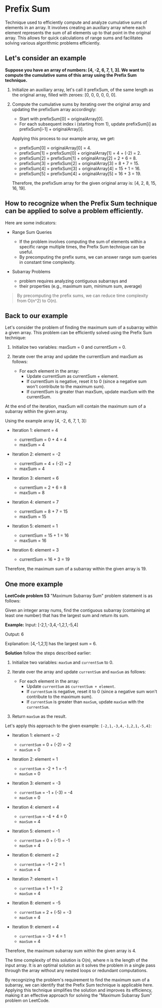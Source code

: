 # Prefix Sum 
Technique used to efficiently compute and analyze cumulative sums of elements in an array. 
It involves creating an auxiliary array where each element represents the sum of all elements up to that point in the original array. This allows for quick calculations of range sums and facilitates solving various algorithmic problems efficiently.

## Let's consider an example 
**Suppose you have an array of numbers: [4, -2, 6, 7, 1, 3]. We want to compute the cumulative sums of this array using the Prefix Sum technique.**

1. Initialize an auxiliary array, let's call it prefixSum, of the same length as the original array, filled with zeroes: [0, 0, 0, 0, 0, 0].

2. Compute the cumulative sums by iterating over the original array and updating the prefixSum array accordingly:

   - Start with prefixSum[0] = originalArray[0].
   - For each subsequent index i (starting from 1), update prefixSum[i] as prefixSum[i-1] + originalArray[i].

   Applying this process to our example array, we get:
   - prefixSum[0] = originalArray[0] = 4.
   - prefixSum[1] = prefixSum[0] + originalArray[1] = 4 + (-2) = 2.
   - prefixSum[2] = prefixSum[1] + originalArray[2] = 2 + 6 = 8.
   - prefixSum[3] = prefixSum[2] + originalArray[3] = 8 + 7 = 15.
   - prefixSum[4] = prefixSum[3] + originalArray[4] = 15 + 1 = 16.
   - prefixSum[5] = prefixSum[4] + originalArray[5] = 16 + 3 = 19.

   Therefore, the prefixSum array for the given original array is: [4, 2, 8, 15, 16, 19].

## How to recognize when the Prefix Sum technique can be applied to solve a problem efficiently. 
Here are some indicators:

- Range Sum Queries
    - If the problem involves computing the sum of elements within a specific range multiple times, the Prefix Sum technique can be useful. 
    - By precomputing the prefix sums, we can answer range sum queries in constant time complexity.

- Subarray Problems
    - problem requires analyzing contiguous subarrays and 
    - their properties (e.g., maximum sum, minimum sum, average)

> By precomputing the prefix sums, we can reduce time complexity from O(n^2) to O(n).

## Back to our example
Let's consider the problem of finding the maximum sum of a subarray within a given array. 
This problem can be efficiently solved using the Prefix Sum technique:

1. Initialize two variables: maxSum = 0 and currentSum = 0.

2. Iterate over the array and update the currentSum and maxSum as follows:

   - For each element in the array:
     - Update currentSum as currentSum + element.
     - If currentSum is negative, reset it to 0 (since a negative sum won't contribute to the maximum sum).
     - If currentSum is greater than maxSum, update maxSum with the currentSum.

At the end of the iteration, maxSum will contain the maximum sum of a subarray within the given array.

Using the example array [4, -2, 6, 7, 1, 3]:

- Iteration 1: element = 4
  - currentSum = 0 + 4 = 4
  - maxSum = 4

- Iteration 2: element = -2
  - currentSum = 4 + (-2) = 2
  - maxSum = 4

- Iteration 3: element = 6
  - currentSum = 2 + 6 = 8
  - maxSum = 8

- Iteration 4: element = 7
  - currentSum = 8 + 7 = 15
  - maxSum = 15

- Iteration 5: element = 1
  - currentSum = 15 + 1 = 16
  - maxSum = 16

- Iteration 6: element = 3
  - currentSum = 16 + 3 = 19

Therefore, the maximum sum of a subarray within the given array is 19.


## One more example 
**LeetCode problem 53** 
"Maximum Subarray Sum" problem statement is as follows:

Given an integer array nums, find the contiguous subarray (containing at least one number) that has the largest sum and return its sum.

**Example:**
Input: [-2,1,-3,4,-1,2,1,-5,4]

Output: 6

Explanation: [4,-1,2,1] has the largest sum = 6.


**Solution**
follow the steps described earlier:

1. Initialize two variables: `maxSum` and `currentSum` to 0.

2. Iterate over the array and update `currentSum` and `maxSum` as follows:

   - For each element in the array:
     - Update `currentSum` as `currentSum + element`.
     - If `currentSum` is negative, reset it to 0 (since a negative sum won't contribute to the maximum sum).
     - If `currentSum` is greater than `maxSum`, update `maxSum` with the `currentSum`.

3. Return `maxSum` as the result.

Let's apply this approach to the given example: `[-2,1,-3,4,-1,2,1,-5,4]`:

- Iteration 1: element = -2
  - `currentSum` = 0 + (-2) = -2
  - `maxSum` = 0

- Iteration 2: element = 1
  - `currentSum` = -2 + 1 = -1
  - `maxSum` = 0

- Iteration 3: element = -3
  - `currentSum` = -1 + (-3) = -4
  - `maxSum` = 0

- Iteration 4: element = 4
  - `currentSum` = -4 + 4 = 0
  - `maxSum` = 4

- Iteration 5: element = -1
  - `currentSum` = 0 + (-1) = -1
  - `maxSum` = 4

- Iteration 6: element = 2
  - `currentSum` = -1 + 2 = 1
  - `maxSum` = 4

- Iteration 7: element = 1
  - `currentSum` = 1 + 1 = 2
  - `maxSum` = 4

- Iteration 8: element = -5
  - `currentSum` = 2 + (-5) = -3
  - `maxSum` = 4

- Iteration 9: element = 4
  - `currentSum` = -3 + 4 = 1
  - `maxSum` = 4

Therefore, the maximum subarray sum within the given array is 4.

The time complexity of this solution is O(n), where n is the length of the input array. It is an optimal solution as it solves the problem in a single pass through the array without any nested loops or redundant computations.

By recognizing the problem's requirement to find the maximum sum of a subarray, we can identify that the Prefix Sum technique is applicable here. Applying this technique simplifies the solution and improves its efficiency, making it an effective approach for solving the "Maximum Subarray Sum" problem on LeetCode.